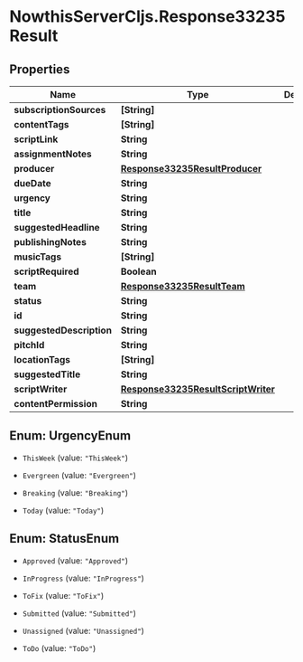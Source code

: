 # NowthisServerCljs.Response33235Result

## Properties
Name | Type | Description | Notes
------------ | ------------- | ------------- | -------------
**subscriptionSources** | **[String]** |  | [optional] 
**contentTags** | **[String]** |  | [optional] 
**scriptLink** | **String** |  | [optional] 
**assignmentNotes** | **String** |  | [optional] 
**producer** | [**Response33235ResultProducer**](Response33235ResultProducer.md) |  | [optional] 
**dueDate** | **String** |  | [optional] 
**urgency** | **String** |  | [optional] 
**title** | **String** |  | [optional] 
**suggestedHeadline** | **String** |  | [optional] 
**publishingNotes** | **String** |  | [optional] 
**musicTags** | **[String]** |  | [optional] 
**scriptRequired** | **Boolean** |  | [optional] 
**team** | [**Response33235ResultTeam**](Response33235ResultTeam.md) |  | [optional] 
**status** | **String** |  | [optional] 
**id** | **String** |  | [optional] 
**suggestedDescription** | **String** |  | [optional] 
**pitchId** | **String** |  | [optional] 
**locationTags** | **[String]** |  | [optional] 
**suggestedTitle** | **String** |  | [optional] 
**scriptWriter** | [**Response33235ResultScriptWriter**](Response33235ResultScriptWriter.md) |  | [optional] 
**contentPermission** | **String** |  | [optional] 


<a name="UrgencyEnum"></a>
## Enum: UrgencyEnum


* `ThisWeek` (value: `"ThisWeek"`)

* `Evergreen` (value: `"Evergreen"`)

* `Breaking` (value: `"Breaking"`)

* `Today` (value: `"Today"`)




<a name="StatusEnum"></a>
## Enum: StatusEnum


* `Approved` (value: `"Approved"`)

* `InProgress` (value: `"InProgress"`)

* `ToFix` (value: `"ToFix"`)

* `Submitted` (value: `"Submitted"`)

* `Unassigned` (value: `"Unassigned"`)

* `ToDo` (value: `"ToDo"`)




